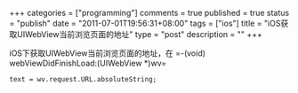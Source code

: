 +++
categories = ["programming"]
comments = true
published = true
status = "publish"
date = "2011-07-01T19:56:31+08:00"
tags = ["ios"]
title = "iOS获取UIWebView当前浏览页面的地址"
type = "post"
description = ""
+++

iOS下获取UIWebView当前浏览页面的地址，在 =-(void) webViewDidFinishLoad:(UIWebView *)wv=

```objc
text = wv.request.URL.absoluteString;
```
<!--more-->